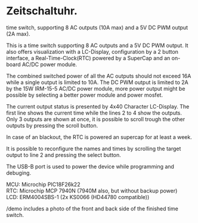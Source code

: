 # Zeitschaltuhr. 
time switch, supporting 8 AC outputs (10A max) and a 5V DC PWM output (2A max). 

This is a time switch supporting 8 AC outputs and a 5V DC PWM output. It also offers visualization with a LC-Display, configuration by a 2 button interface, a Real-Time-Clock(RTC) powered by a SuperCap and an on-board AC/DC power module.  

The combined switched power of all the AC outputs should not exceed 16A while a single output is limited to 10A. The DC PWM output is limited to 2A by the 15W IRM-15-5 AC/DC power module, more power output might be possible by selecting a better power module and power mosfet.

The current output status is presented by 4x40 Character LC-Display. The first line shows the current time while the lines 2 to 4 show the outputs. Only 3 outputs are shown at once, it is possible to scroll trough the other outputs by pressing the scroll button.

In case of an blackout, the RTC is powered an supercap for at least a week.  

It is possible to reconfigure the names and times by scrolling the target output to line 2 and pressing the select button.

The USB-B port is used to power the device while programming and debuging.

MCU: Microchip PIC18F26k22<br />
RTC: Microchip MCP 7940N (7940M also, but without backup power)<br />
LCD: ERM4004SBS-1 (2x KS0066 (HD44780 compatible))<br />

/demo includes a photo of the front and back side of the finished time switch.
